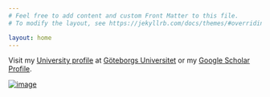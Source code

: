 ```yaml
---
# Feel free to add content and custom Front Matter to this file.
# To modify the layout, see https://jekyllrb.com/docs/themes/#overriding-theme-defaults

layout: home
---
```

<!-- # Welcome to my site! -->

Visit my [University profile](https://cmb.gu.se/english/about_us/staff?languageId=100001&userId=xvalad) at [Göteborgs Universitet](https://www.gu.se) or my [Google Scholar Profile](https://scholar.google.cl/citations?hl=en&user=FA2XAbgAAAAJ).

[![image](https://avatars.githubusercontent.com/u/56148396?s=400)](https://github.com/xvalad)

<!-- <img alt="Python" src="https://img.shields.io/badge/Python-3776AB?style=for-the-badge&logo=python&logoColor=white"/>
<img alt="R" src="https://img.shields.io/badge/r-%23276DC3.svg?&style=for-the-badge&logo=r&logoColor=white"/>
<img alt="LaTeX" src="https://img.shields.io/badge/latex%20-%23008080.svg?&style=for-the-badge&logo=latex&logoColor=white"/>
<img alt="Markdown" src="https://img.shields.io/badge/markdown-%23000000.svg?&style=for-the-badge&logo=markdown&logoColor=white"/> 
<img alt="Ubuntu" src="https://img.shields.io/badge/Ubuntu-E95420?style=for-the-badge&logo=ubuntu&logoColor=white"/> 
<img alt="Patreon" src="https://img.shields.io/badge/Patreon-F96854?style=for-the-badge&logo=patreon&logoColor=white"/> -->